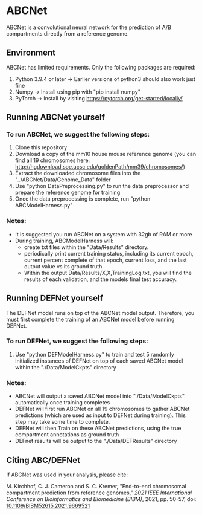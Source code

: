 ﻿# ABCNet

ABCNet is a convolutional neural network for the prediction of A/B compartments directly from a reference genome.

## Environment

ABCNet has limited requirements. Only the following packages are required:

1) Python 3.9.4 or later -> Earlier versions of python3 should also work just fine
2) Numpy -> Install using pip with "pip install numpy"
3) PyTorch -> Install by visiting https://pytorch.org/get-started/locally/

## Running ABCNet yourself

### To run ABCNet, we suggest the following steps:

1) Clone this repository
2) Download a copy of the mm10 house mouse reference genome (you can find all 19 chromosomes here: http://hgdownload.soe.ucsc.edu/goldenPath/mm39/chromosomes/)
3) Extract the downloaded chromosome files into the "../ABCNet/Data/Genome_Data" folder
4) Use "python DataPreprocessing.py" to run the data preprocessor and prepare the reference genome for training
5) Once the data preprocessing is complete, run "python ABCModelHarness.py"

### Notes:
- It is suggested you run ABCNet on a system with 32gb of RAM or more
- During training, ABCModelHarness will:
    - create txt files within the "Data/Results" directory.
    - periodically print current training status, including its current epoch, current percent complete of that epoch, current loss, and the last output value vs its ground truth.
    - Within the output Data/Results/X,X,TrainingLog.txt, you will find the results of each validation, and the models final test accuracy.

## Running DEFNet yourself

The DEFNet model runs on top of the ABCNet model output. Therefore, you must first complete the training of an ABCNet model before running DEFNet.

### To run DEFNet, we suggest the following steps:

1) Use "python DEFModelHarness.py" to train and test 5 randomly initialized instances of DEFNet on top of each saved ABCNet model within the "./Data/ModelCkpts" directory

### Notes:
- ABCNet will output a saved ABCNet model into "./Data/ModelCkpts" automatically once training completes
- DEFNet will first run ABCNet on all 19 chromosomes to gather ABCNet predictions (which are used as input to DEFNet during training). This step may take some time to complete.
- DEFNet will then Train on these ABCNet predictions, using the true compartment annotations as ground truth
- DEFnet results will be output to the "./Data/DEFResults" directory

## Citing ABC/DEFNet
If ABCNet was used in your analysis, please cite:

M. Kirchhof, C. J. Cameron and S. C. Kremer, "End-to-end chromosomal compartment prediction from reference genomes," _2021 IEEE International Conference on Bioinformatics and Biomedicine (BIBM)_, 2021, pp. 50-57, doi: [10.1109/BIBM52615.2021.9669521](https://doi.org/10.1109/BIBM52615.2021.9669521)
